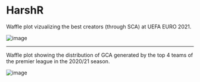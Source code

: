 # HarshR

Waffle plot vizualizing the best creators (through SCA) at UEFA EURO 2021.

![image](https://user-images.githubusercontent.com/87293901/125430534-06a5e406-b198-40af-af97-6b77ee8e94c8.png)

--------------------------------------------------------------------------------------------------------------------------------------------------------------------------------

Waffle plot showing the distribution of GCA generated by the top 4 teams of the premier league in the 2020/21 season.

![image](https://user-images.githubusercontent.com/87293901/125266716-b7af1f80-e323-11eb-994f-51db36d408d1.png)
